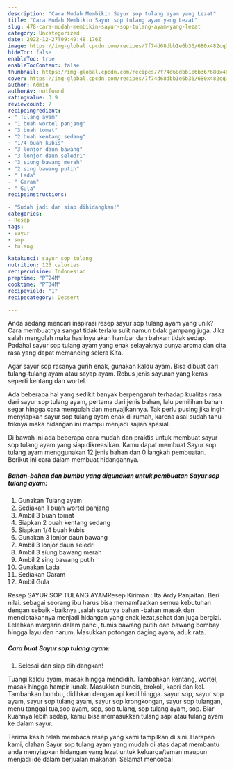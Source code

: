 ```yaml
---
description: "Cara Mudah Membikin Sayur sop tulang ayam yang Lezat"
title: "Cara Mudah Membikin Sayur sop tulang ayam yang Lezat"
slug: 478-cara-mudah-membikin-sayur-sop-tulang-ayam-yang-lezat
category: Uncategorized
date: 2022-12-27T09:49:48.176Z
image: https://img-global.cpcdn.com/recipes/7f74d68dbb1e6b36/680x482cq70/sayur-sop-tulang-ayam-foto-resep-utama.jpg
hideToc: false
enableToc: true
enableTocContent: false
thumbnail: https://img-global.cpcdn.com/recipes/7f74d68dbb1e6b36/680x482cq70/sayur-sop-tulang-ayam-foto-resep-utama.jpg
cover: https://img-global.cpcdn.com/recipes/7f74d68dbb1e6b36/680x482cq70/sayur-sop-tulang-ayam-foto-resep-utama.jpg
author: Admin
authorAv: notfound
ratingvalue: 3.9
reviewcount: 7
recipeingredient:
- " Tulang ayam"
- "1 buah wortel panjang"
- "3 buah tomat"
- "2 buah kentang sedang"
- "1/4 buah kubis"
- "3 lonjor daun bawang"
- "3 lonjor daun seledri"
- "3 siung bawang merah"
- "2 sing bawang putih"
- " Lada"
- " Garam"
- " Gula"
recipeinstructions:

- "Sudah jadi dan siap dihidangkan!"
categories:
- Resep
tags:
- sayur
- sop
- tulang

katakunci: sayur sop tulang 
nutrition: 125 calories
recipecuisine: Indonesian
preptime: "PT24M"
cooktime: "PT34M"
recipeyield: "1"
recipecategory: Dessert

---
```





Anda sedang mencari inspirasi resep sayur sop tulang ayam yang unik? Cara membuatnya sangat tidak terlalu sulit namun tidak gampang juga. Jika salah mengolah maka hasilnya akan hambar dan bahkan tidak sedap. Padahal sayur sop tulang ayam yang enak selayaknya punya aroma dan cita rasa yang dapat memancing selera Kita.





Agar sayur sop rasanya gurih enak, gunakan kaldu ayam. Bisa dibuat dari tulang-tulang ayam atau sayap ayam. Rebus jenis sayuran yang keras seperti kentang dan wortel.

Ada beberapa hal yang sedikit banyak berpengaruh terhadap kualitas rasa dari sayur sop tulang ayam, pertama dari jenis bahan, lalu pemilihan bahan segar hingga cara mengolah dan menyajikannya. Tak perlu pusing jika ingin menyiapkan sayur sop tulang ayam enak di rumah, karena asal sudah tahu triknya maka hidangan ini mampu menjadi sajian spesial.






Di bawah ini ada beberapa cara mudah dan praktis untuk membuat sayur sop tulang ayam yang siap dikreasikan. Kamu dapat membuat Sayur sop tulang ayam menggunakan 12 jenis bahan dan 0 langkah pembuatan. Berikut ini cara dalam membuat hidangannya.

<!--inarticleads1-->

##### Bahan-bahan dan bumbu yang digunakan untuk pembuatan Sayur sop tulang ayam:

1. Gunakan  Tulang ayam
1. Sediakan 1 buah wortel panjang
1. Ambil 3 buah tomat
1. Siapkan 2 buah kentang sedang
1. Siapkan 1/4 buah kubis
1. Gunakan 3 lonjor daun bawang
1. Ambil 3 lonjor daun seledri
1. Ambil 3 siung bawang merah
1. Ambil 2 sing bawang putih
1. Gunakan  Lada
1. Sediakan  Garam
1. Ambil  Gula


Resep SAYUR SOP TULANG AYAMResep Kiriman : Ita Ardy Panjaitan. Beri nilai. sebagai seorang ibu harus bisa memamfaatkan semua kebutuhan dengan sebaik -baiknya ,salah satunya bahan -bahan masak dan menciptakannya menjadi hidangan yang enak,lezat,sehat dan juga bergizi. Lelehkan margarin dalam panci, tumis bawang putih dan bawang bombay hingga layu dan harum. Masukkan potongan daging ayam, aduk rata. 

<!--inarticleads2-->

##### Cara buat Sayur sop tulang ayam:


1. Selesai dan siap dihidangkan!

Tuangi kaldu ayam, masak hingga mendidih. Tambahkan kentang, wortel, masak hingga hampir lunak. Masukkan buncis, brokoli, kapri dan kol. Tambahkan bumbu, didihkan dengan api kecil hingga. sayur sop, sayur sop ayam, sayur sop tulang ayam, sayur sop krongkongan, sayur sop tulangan, menu tanggal tua,sop ayam, sop, sop tulang, sop tulang ayam, sop. Biar kuahnya lebih sedap, kamu bisa memasukkan tulang sapi atau tulang ayam ke dalam sayur. 

Terima kasih telah membaca resep yang kami tampilkan di sini. Harapan kami, olahan Sayur sop tulang ayam yang mudah di atas dapat membantu anda menyiapkan hidangan yang lezat untuk keluarga/teman maupun menjadi ide dalam berjualan makanan. Selamat mencoba!
